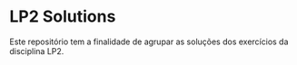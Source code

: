# LP2 Solutions

Este repositório tem a finalidade de agrupar as soluções dos exercícios da disciplina LP2.

